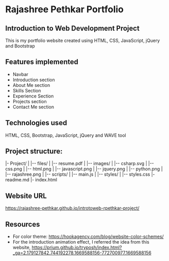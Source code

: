 # Rajashree Pethkar Portfolio
## Introduction to Web Development Project
This is my portfolio website created using HTML, CSS, JavaScript, jQuery and Bootstrap

## Features implemented
- Navbar
- Introduction section
- About Me section
- Skills Section
- Experience Section
- Projects section
- Contact Me section


## Technologies used
HTML, CSS, Bootstrap, JavaScript, jQuery and WAVE tool

## Project structure:

|- Project/
|	|-- files/
|		|-- resume.pdf
|	|-- images/
|		|-- csharp.svg
|		|-- css.png
|		|-- html.png
|		|-- javascript.png
|		|-- jquery.png
|		|-- python.png
|		|-- rajashree.png 
|	|-- scripts/
|		|-- main.js
|	|-- styles/
|		|-- styles.css
|- readme.md
|- index.html


## Website URL
https://rajashree-pethkar.github.io/introtoweb-rpethkar-project/


## Resources
- For color theme: https://hookagency.com/blog/website-color-schemes/
- For the introduction animation effect, I referred the idea from this website, https://prium.github.io/tryposh/index.html?_ga=2.179127842.744192278.1669588156-772700977.1669588156
